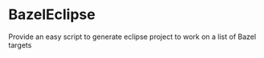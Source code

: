 # BazelEclipse
Provide an easy script to generate eclipse project to work on a list of Bazel targets
